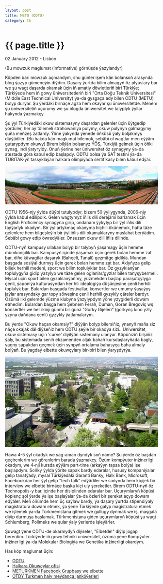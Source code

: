 ```yaml
---
layout: post
title: METU (ODTU)
category: tk
---
```


{{ page.title }}
================

<p class="meta">02 January 2012 - Lisbon</p>

(Bu mowzuk maglumat (informative) görnüşde ýazylandyr)

Köpden bäri mowzuk açmandym, shu günler işem kän bolansoň arasynda blog ýazyp
gümeneýin diýdim.  Daşary ýurtda bilim almagyň öz plyuslary bar we şu wagt
daşarda okamak üçin iň amatly döwletleriň biri Türkiýe; Türkiýede hem iň gowy
üniwersitetleriň biri "Orta Doğu Teknik Universitesi" (Middle East Technical
University) ýa-da gysgaça ady bilen ODTU (METU) bolyp durýar. Şu ýerdäki birnäçe
agza hem okaýar şu üniwersitetde. Menem şu üniwersitetiň uçurumy we şu blogda
üniwersitet we talyplyk ýyllar hakynda ýazmakçy.

Şu ýyl Türkiýedäki okuw sistemasyny daşardan gelenler üçin üýtgedip ýördüler,
her aý tölemeli strahowaniýa pulymy, okuw pulynyn galmagymy şuňa meňzeş
zatlardy. Ýöne ýakynda ýenede öňküsü ýaly boljakmyş diýýädiler. (Bu hakda kän
maglumat bilemok, sebäbi ol wagtlar men eýýäm gutarypdym okuwy) Birem bilýän
bolsanyz ÝÖS, Türkiýä gelmek üçin öňki synag, indi ýatyryldy. Onuň ýerine her
üniwersitet öz synagyny ýa-da atestada göra kabul edip başlapdy. ODTU bolsa ýa
SAT testini ýa-da TUBITAK-yň tassyklaýan halkara olimpiýada sertifikasy bilen
kabul edýär.

![devrim-panorama](/files/metu-01.jpg)

ODTU 1956-njy ýylda düýbi tutulypdyr, bizem 50 ýyllygynda, 2006-njy ýylda kabul
edilipdik.  Gelen wagtymyz iňlis dili derejämi barlamak üçin English Proficiency
synagyna girip, ondanam ýykylyp bir ýyl iňlis dili taýýarlyk okadym. Bir ýyl
artykmaç okanyma hiçhili ökünemok, hatta täze gelenlere hem bilgeşleýin bir ýyl
iňlis dili okamaklaryny maslahat berýädim. Sebäbi gowy edip öwredýäler.  Onsuzam
okuw dili iňlis dilinde.

ODTU-nyň kampusy ullakan bolyp bir talybyň ýaşamagy üçin hemme mümkünçilik bar.
Kampusyň içinde ýaşamak üçin gerek bolan hemme zat bar, diňe käwagtlar daşaryk
(Bahçeli, Tunali) gezmäge gidilýä.  Mundan başgada sosiýal durmyş üçin gerek
bolan hemme zat bar. Aklyňyza gelip biljek herhili medeni, sport we bilim
toplulyklar bar. Öz gyzyklanýan toplulygyňa gidip ýazylyp we täze gelen
oglanlar/gyzlar bilen tanyşybermeli. Mysal üçin sport bilen gyzaklanýaňmy,
ýüzmekden başlap paraşutçylyga çenli, ýaponiýa kulturasyndan her hili idealogiýa
düşünjesine çenli herhili toplulyk bar. Bulardan başgada festivallar, konsertler
we umumy ýaşaýyş jaýlar arasyndaky gar topy söweşine çenli herhili gyzykly
çäreler bardyr. Özümä ilki gelemde ýüzme klubyna ýazylypdym ýöne yzygiderli
dowam etmedim. Bulardan başga hem Şebnem Ferah, Duman, Goran Bregoviç wş
konsertler we her ikinji günmi bir günä "Gorky Gijeleri" (gorkynç kino yzly
yzyna daňdana çenli) gyzykly ýatlamalarym.

Bu ýerde "Okuw haçan okamaly?" diýýän bolyp bilersiňiz, ynanyň maňa siz näçe
okajak däl diýseňiz hem ODTU şeýle bir okadýa sizi.. Uniwersitet, okuw sistemasy
üçin 'curve' diýilýän sistemany ulanýar. Köpüňiziň bilşiňiz ýaly, bu sistemada
seniň ekzamenden aljak bahaň kursdaşlaryňada bagly, yagny sapakdan geçmek üçin
synpyň ortalama bahasyça baha almaly bolýaň. Bu ýagdaý elbette okuwçylary
bir-biri bilen ýaryşdyrýa.

![metu-over-mm](/files/metu-02.jpg)

Hawa 4-5 ýyl okadyk we sag-aman dyndyk soň näme? Şu ýerde öz başdan geçirenlerim
we görenlerim barada ýazmakçy. Özüm kompýuter inžinerligi okadym, we 4-nji
kursda eýýäm part-time (arkaýyn tapsa bolýa) işe başlapdym. Soňky ýylda ýörite
sapak bardy edaralar, hususy kompaniýalar gelip tanatýady, mysal Türkiýedäki
Garanti Banky, Halk Bank, Microsoft, Facebookdan her ýyl gelip "tech talk"
edýädiler we soňynda hem kiçijek bir interview we elbette birnäçe başka kiçi uly
şereketler.  Birem ODTU-nyň öz Technopolis-y bar, içinde her disiplinden
edaralar bar.  Uçurymlaryň köpüsi köplenç şol ýerde ýa işe başlaýalar ýa-da
özleri bir şereket açyp dowam edýäler.  Meň öňümde hem üç saýlaw bardy, ýa
daşary ýurtda stipendiýaly magistratura dowam etmek, ýa ýene Türkiýede galyp
magistratura etmek we işlemek ýa-da Türkmenistana gitmek we gullugy dynmak we
iş, maşgala diýip durmuşa başlamak. Türkmenistana giden uçurymlaryň köpüsi şu
wagt Schlumberg, Polimeks we şular ýaly ýerlerde işleýärler.

Şuwagt ýene ODTU-de okarmydyň diýseler, "Elbetde!" diýip jogap bererdim.
Türkiýede iň gowy tehniki uniwersitet, özüma ýene Kompýuter inžinerligi ýa-da
Molekular Biologiýa we Genetika inžinerligi okardym.

Has köp maglumat üçin:

* [ODTU](http://www.metu.edu.tr)
* [Halkara Okuwçylar ofisi](http://www.oidb.metu.edu.tr)
* [METURKMEN Facebook Grupbasy](http://www.facebook.com/groups/meturkmen/) we elbette
* [OTDY Turkmen haly meýdança janköýerleri](http://www.facebook.com/groups/213634011988405/)
